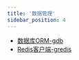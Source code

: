 ```yaml
---
title: '数据管理'
sidebar_position: 4
---
```


- [数据库ORM-gdb](output/goframe-v2.6-md/组件列表/数据管理/数据库ORM-gdb)
- [Redis客户端-gredis](output/goframe-v2.6-md/组件列表/数据管理/Redis客户端-gredis)